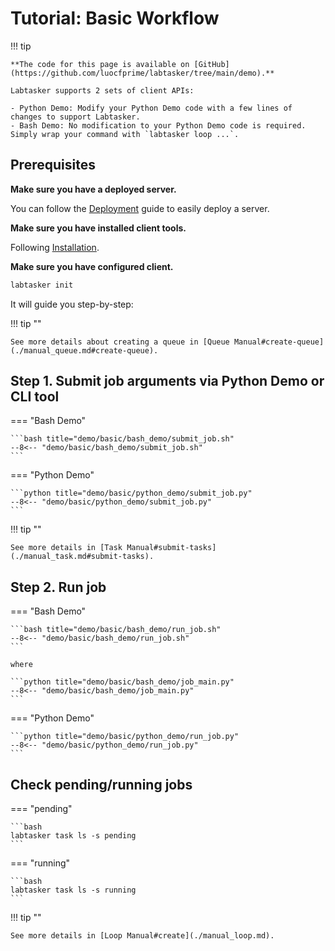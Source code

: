 # Tutorial: Basic Workflow

!!! tip

    **The code for this page is available on [GitHub](https://github.com/luocfprime/labtasker/tree/main/demo).**

    Labtasker supports 2 sets of client APIs:

    - Python Demo: Modify your Python Demo code with a few lines of changes to support Labtasker.
    - Bash Demo: No modification to your Python Demo code is required. Simply wrap your command with `labtasker loop ...`.

## Prerequisites

**Make sure you have a deployed server.**

You can follow the [Deployment](../install/deployment.md) guide to easily deploy a server.

**Make sure you have installed client tools.**

Following [Installation](../install/install.md).

**Make sure you have configured client.**

```bash
labtasker init
```

It will guide you step-by-step:

<script src="https://asciinema.org/a/f0XrD6BC8zbtYTth6FCpxusDT.js" id="asciicast-f0XrD6BC8zbtYTth6FCpxusDT" async="true"></script>

!!! tip ""

    See more details about creating a queue in [Queue Manual#create-queue](./manual_queue.md#create-queue).

## Step 1. Submit job arguments via Python Demo or CLI tool

=== "Bash Demo"

    ```bash title="demo/basic/bash_demo/submit_job.sh"
    --8<-- "demo/basic/bash_demo/submit_job.sh"
    ```

=== "Python Demo"

    ```python title="demo/basic/python_demo/submit_job.py"
    --8<-- "demo/basic/python_demo/submit_job.py"
    ```

!!! tip ""

    See more details in [Task Manual#submit-tasks](./manual_task.md#submit-tasks).

## Step 2. Run job

=== "Bash Demo"

    ```bash title="demo/basic/bash_demo/run_job.sh"
    --8<-- "demo/basic/bash_demo/run_job.sh"
    ```

    where

    ```python title="demo/basic/bash_demo/job_main.py"
    --8<-- "demo/basic/bash_demo/job_main.py"
    ```

=== "Python Demo"

    ```python title="demo/basic/python_demo/run_job.py"
    --8<-- "demo/basic/python_demo/run_job.py"
    ```

## Check pending/running jobs

=== "pending"

    ```bash
    labtasker task ls -s pending
    ```

=== "running"

    ```bash
    labtasker task ls -s running
    ```

!!! tip ""

    See more details in [Loop Manual#create](./manual_loop.md).
